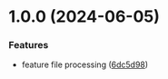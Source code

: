 # 1.0.0 (2024-06-05)


### Features

* feature file processing ([6dc5d98](https://github.com/baento/tsflow/commit/6dc5d98f872ffb8dead33021e1b5ea75514d3538))
